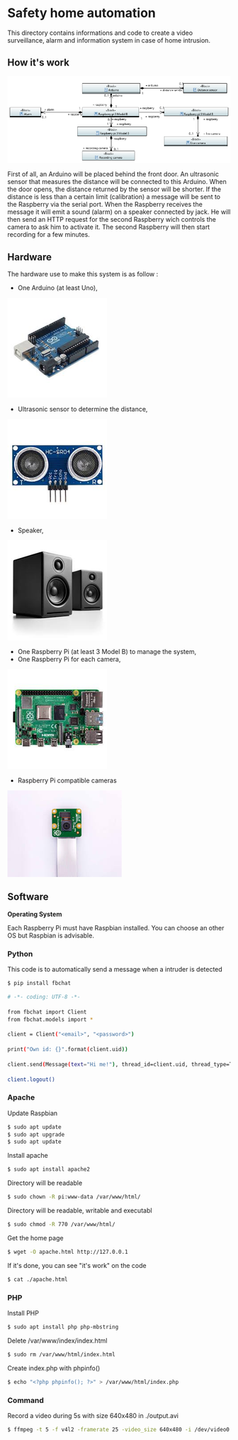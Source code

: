 # Safety home automation

This directory contains informations and code to create a video surveillance, alarm and information system in case of home intrusion.

## How it's work
  
![alt text](SysML/SysML_1_6_Block_Definition_Diagram.PNG) 
   
First of all, an Arduino will be placed behind the front door. 
An ultrasonic sensor that measures the distance will be connected to this Arduino.
When the door opens, the distance returned by the sensor will be shorter. 
If the distance is less than a certain limit (calibration) a message will be sent to the Raspberry via the serial port.
When the Raspberry receives the message it will emit a sound (alarm) on a speaker connected by jack.
He will then send an HTTP request for the second Raspberry wich controls the camera to ask him to activate it.
The second Raspberry will then start recording for a few minutes.
  
## Hardware

The hardware use to make this system is as follow :
- One Arduino (at least Uno),  
  
![alt text](Images/Arduino.jpg)
  
- Ultrasonic sensor to determine the distance, 
   
![alt text](Images/Ultrasonic.jpg)
  
- Speaker,  
  
![alt text](Images/Speaker.jpg)
  
- One Raspberry Pi (at least 3 Model B) to manage the system,  
- One Raspberry Pi for each camera,  
  
![alt text](Images/Raspberry.jpg)
  
- Raspberry Pi compatible cameras 
     
![alt text](Images/Camera.jpg)

## Software

**Operating System**

Each Raspberry Pi must have Raspbian installed. You can choose an other OS but Raspbian is advisable.

### Python
This code is to automatically send a message when a intruder is detected
```sh
$ pip install fbchat
```
```sh
# -*- coding: UTF-8 -*-

from fbchat import Client
from fbchat.models import *

client = Client("<email>", "<password>")

print("Own id: {}".format(client.uid))

client.send(Message(text="Hi me!"), thread_id=client.uid, thread_type=ThreadType.USER)

client.logout()
```
### Apache
Update Raspbian
```sh
$ sudo apt update
$ sudo apt upgrade
$ sudo apt update
```
Install apache
```sh
$ sudo apt install apache2
```
Directory will be readable
```sh
$ sudo chown -R pi:www-data /var/www/html/
```
Directory will be readable, writable and executabl
```sh
$ sudo chmod -R 770 /var/www/html/
```
Get the home page
```sh
$ wget -O apache.html http://127.0.0.1
```
If it's done, you can see "it's work" on the code
```sh
$ cat ./apache.html
```
### PHP
Install PHP
```sh
$ sudo apt install php php-mbstring
```
Delete /var/www/index/index.html 
```sh
$ sudo rm /var/www/html/index.html
```
Create index.php with phpinfo()
```sh
$ echo "<?php phpinfo(); ?>" > /var/www/html/index.php
```
### Command
Record a video during 5s with size 640x480 in ./output.avi
```sh
$ ffmpeg -t 5 -f v4l2 -framerate 25 -video_size 640x480 -i /dev/video0 output.avi
```



 
